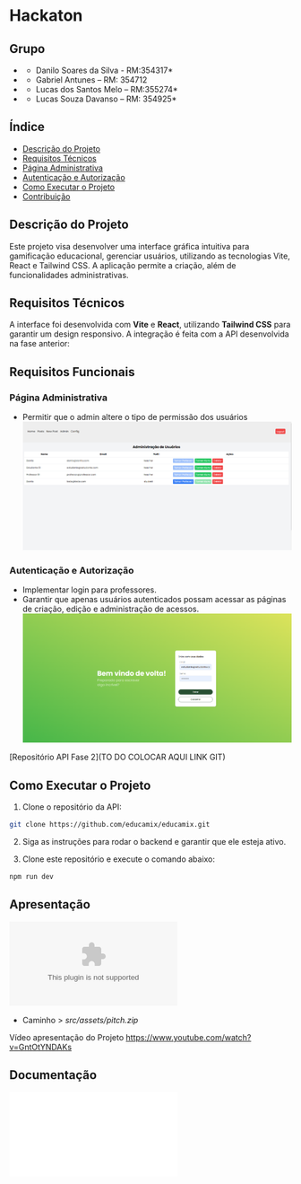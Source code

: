 # Hackaton

## Grupo
* - Danilo Soares da Silva - RM:354317*
* - Gabriel Antunes – RM: 354712
* - Lucas dos Santos Melo – RM:355274*
* - Lucas Souza Davanso – RM: 354925*


## Índice
- [Descrição do Projeto](#descrição-do-projeto)
- [Requisitos Técnicos](#requisitos-técnicos)
- [Página Administrativa](#página-administrativa)
- [Autenticação e Autorização](#autenticação-e-autorização)
- [Como Executar o Projeto](#como-executar-o-projeto)
- [Contribuição](#contribuição)


## Descrição do Projeto
Este projeto visa desenvolver uma interface gráfica intuitiva para gamificação educacional, gerenciar usuários, utilizando as tecnologias Vite, React e Tailwind CSS. A aplicação permite a criação, além de funcionalidades administrativas.

## Requisitos Técnicos
A interface foi desenvolvida com **Vite** e **React**, utilizando **Tailwind CSS** para garantir um design responsivo. A integração é feita com a API desenvolvida na fase anterior:

## Requisitos Funcionais

### Página Administrativa
- Permitir que o admin altere o tipo de permissão dos usuários
![Imagem da Página Administrativa](src/assets/admin.png)

### Autenticação e Autorização
- Implementar login para professores.
- Garantir que apenas usuários autenticados possam acessar as páginas de criação, edição e administração de acessos.
![Imagem da Autenticação](src/assets/login.png)

[Repositório API Fase 2](TO DO COLOCAR AQUI LINK GIT)

## Como Executar o Projeto
1. Clone o repositório da API:

```bash
git clone https://github.com/educamix/educamix.git
```
2. Siga as instruções para rodar o backend e garantir que ele esteja ativo.

3. Clone este repositório e execute o comando abaixo:

```bash
npm run dev
```

## Apresentação

![Vídeo pitch do Projeto](src/assets/pitch.zip)
- Caminho > *src/assets/pitch.zip*

Vídeo apresentação do Projeto
https://www.youtube.com/watch?v=GntOtYNDAKs

## Documentação
![Acesse a documentação](src/assets/Hackaton_FIAP.pdf)

